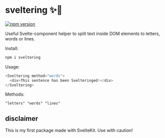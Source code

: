 # sveltering :sparkles::person_fencing:

[![npm version](https://badge.fury.io/js/sveltering.svg)](//npmjs.com/package/sveltering)


Useful Svelte-component helper to split text inside DOM elements to letters, words or lines. 

Install: 

```bash
npm i sveltering 
```

Usage:

```js
<Sveltering method="words">
  <div>This sentence has been Svelteringed!</div>
</Sveltering>
```

Methods:
```
"letters" "words" "lines"
```
## disclaimer
This is my first package made with SvelteKit. Use with caution!
